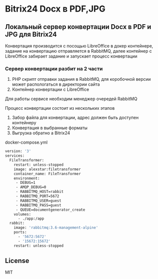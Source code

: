 # Bitrix24 Docx в PDF,JPG
## Локальный сервер конвертации Docx в PDF и JPG для Bitrix24

Конвертация производится с посощью LibreOffice в докер контейнере, задание на конвертацию отправляется в RabbitMQ, далее контейнер с LibreOffice забирает задание и запускает процесс конвертации

### Сервер конвертации разбит на 2 части
1. PHP cкрипт отправки задания в RabbitMQ, для коробочной версии может распологаться в директории сайта
2. Контейнер конвертации с LibreOffice

Для работы сервисе необходим менеджер очередей RabbitMQ


Процесс конвертации состоит из нескольких этапов
1. Забор файла для конвертации, адрес должен быть доступен контейнеру
2. Конвертация в выбранные форматы
3. Выгрузка обратно а Bitrix24

docker-compose.yml
```sh
version: '3'
services:
  FileTransformer:
    restart: unless-stopped
    image: alexstar:filetransformer 
    container_name: FileTransformer
    environment:
     - DEBUG=1
     - AMQP_DEBUG=0
     - RABBITMQ_HOST=rabbit
     - RABBITMQ_PORT=5672
     - RABBITMQ_USER=guest
     - RABBITMQ_PASS=guest
     - QUEUE=documentgenerator_create
    volumes:
      - ./app:/app
  rabbit:
    image: 'rabbitmq:3.6-management-alpine'
    ports:
      - '5672:5672'
      - '15672:15672'
    restart: unless-stopped              
```
## License
MIT
